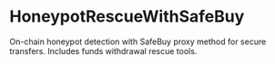 # HoneypotRescueWithSafeBuy
On-chain honeypot detection with SafeBuy proxy method for secure transfers. Includes funds withdrawal rescue tools.
